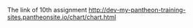 

The link of 10th assignment http://dev-my-pantheon-training-sites.pantheonsite.io/chart/chart.html

